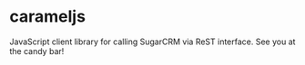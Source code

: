 carameljs
=========

JavaScript client library for calling SugarCRM via ReST interface. See you at the candy bar!